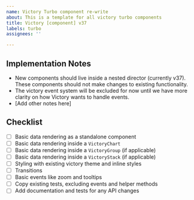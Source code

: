 ```yaml
---
name: Victory Turbo component re-write
about: This is a template for all victory turbo components
title: Victory [component] v37
labels: turbo
assignees: ''

---
```


## Implementation Notes
- New components should live inside a nested director (currently v37). These components should not make changes to existing functionality.
- The victory event system will be excluded for now until we have more clarity on how Victory wants to handle events.
- [Add other notes here]

## Checklist
- [ ] Basic data rendering as a standalone component
- [ ] Basic data rendering inside a `VictoryChart`
- [ ] Basic data rendering inside a `VictoryGroup` (if applicable)
- [ ] Basic data rendering inside a `VictoryStack` (if applicable)
- [ ] Styling with existing victory theme and inline styles
- [ ] Transitions
- [ ] Basic events like zoom and tooltips
- [ ] Copy existing tests, excluding events and helper methods
- [ ] Add documentation and tests for any API changes
